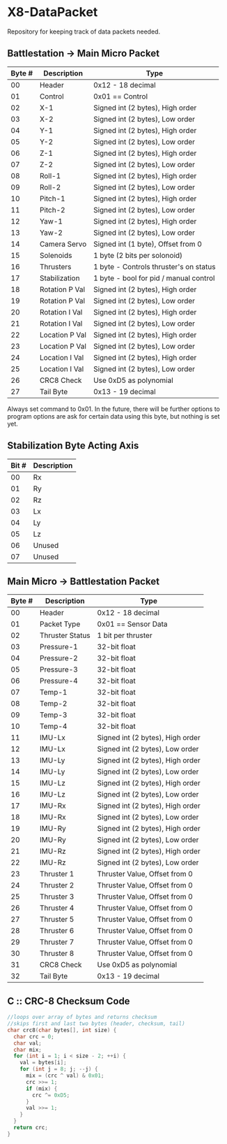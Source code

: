# X8-DataPacket
Repository for keeping track of data packets needed.

Battlestation -> Main Micro Packet
--------------------------------------------
Byte # |   Description  | Type
-------|----------------|-------------------
  00   |     Header     | 0x12 - 18 decimal
  01   |     Control    | 0x01 == Control
  02   |       X-1      | Signed int (2 bytes), High order
  03   |       X-2      | Signed int (2 bytes), Low  order
  04   |       Y-1      | Signed int (2 bytes), High order
  05   |       Y-2      | Signed int (2 bytes), Low  order
  06   |       Z-1      | Signed int (2 bytes), High order
  07   |       Z-2      | Signed int (2 bytes), Low  order
  08   |     Roll-1     | Signed int (2 bytes), High order
  09   |     Roll-2     | Signed int (2 bytes), Low  order
  10   |     Pitch-1    | Signed int (2 bytes), High order
  11   |     Pitch-2    | Signed int (2 bytes), Low  order
  12   |      Yaw-1     | Signed int (2 bytes), High order
  13   |      Yaw-2     | Signed int (2 bytes), Low  order
  14   |  Camera Servo  | Signed int (1 byte), Offset from 0
  15   |   Solenoids    | 1 byte (2 bits per solonoid)
  16   |   Thrusters    | 1 byte - Controls thruster's on status
  17   |  Stabilization | 1 byte - bool for pid / manual control
  18   | Rotation P Val | Signed int (2 bytes), High order
  19   | Rotation P Val | Signed int (2 bytes), Low  order
  20   | Rotation I Val | Signed int (2 bytes), High order
  21   | Rotation I Val | Signed int (2 bytes), Low  order
  22   | Location P Val | Signed int (2 bytes), High order
  23   | Location P Val | Signed int (2 bytes), Low  order
  24   | Location I Val | Signed int (2 bytes), High order
  25   | Location I Val | Signed int (2 bytes), Low  order
  26   |   CRC8 Check   | Use 0xD5 as polynomial
  27   |   Tail Byte    | 0x13 - 19 decimal   
  
Always set command to 0x01. In the future, there will be further options to program options are ask for certain data using this byte, but nothing is set yet.  
  
Stabilization Byte Acting Axis
------------------------
 Bit # |   Description
-------|----------------
  00   |       Rx
  01   |       Ry
  02   |       Rz
  03   |       Lx
  04   |       Ly
  05   |       Lz
  06   |     Unused
  07   |     Unused


Main Micro -> Battlestation Packet
---------------------------------------------
Byte # |   Description   | Type
-------|-----------------|-------------------
  00   |      Header     | 0x12 - 18 decimal
  01   |   Packet Type   | 0x01 == Sensor Data
  02   | Thruster Status | 1 bit per thruster
  03   |    Pressure-1   | 32-bit float
  04   |    Pressure-2   | 32-bit float
  05   |    Pressure-3   | 32-bit float
  06   |    Pressure-4   | 32-bit float
  07   |      Temp-1     | 32-bit float
  08   |      Temp-2     | 32-bit float
  09   |      Temp-3     | 32-bit float
  10   |      Temp-4     | 32-bit float
  11   |      IMU-Lx     | Signed int (2 bytes), High order
  12   |      IMU-Lx     | Signed int (2 bytes), Low  order
  13   |      IMU-Ly     | Signed int (2 bytes), High order
  14   |      IMU-Ly     | Signed int (2 bytes), Low  order
  15   |      IMU-Lz     | Signed int (2 bytes), High order
  16   |      IMU-Lz     | Signed int (2 bytes), Low  order
  17   |      IMU-Rx     | Signed int (2 bytes), High order
  18   |      IMU-Rx     | Signed int (2 bytes), Low  order
  19   |      IMU-Ry     | Signed int (2 bytes), High order
  20   |      IMU-Ry     | Signed int (2 bytes), Low  order
  21   |      IMU-Rz     | Signed int (2 bytes), High order
  22   |      IMU-Rz     | Signed int (2 bytes), Low  order
  23   |    Thruster 1   | Thruster Value, Offset from 0
  24   |    Thruster 2   | Thruster Value, Offset from 0
  25   |    Thruster 3   | Thruster Value, Offset from 0
  26   |    Thruster 4   | Thruster Value, Offset from 0
  27   |    Thruster 5   | Thruster Value, Offset from 0
  28   |    Thruster 6   | Thruster Value, Offset from 0
  29   |    Thruster 7   | Thruster Value, Offset from 0
  30   |    Thruster 8   | Thruster Value, Offset from 0
  31   |    CRC8 Check   | Use 0xD5 as polynomial 
  32   |    Tail Byte    | 0x13 - 19 decimal  
  
  
C :: CRC-8 Checksum Code
------------------------
```c
//loops over array of bytes and returns checksum
//skips first and last two bytes (header, checksum, tail)
char crc8(char bytes[], int size) {
  char crc = 0;
  char val;
  char mix;
  for (int i = 1; i < size - 2; ++i) {
    val = bytes[i];
    for (int j = 8; j; --j) {
      mix = (crc ^ val) & 0x01;
      crc >>= 1;
      if (mix) {
        crc ^= 0xD5;
      }
      val >>= 1;
    }
  }
  return crc;
}
```
